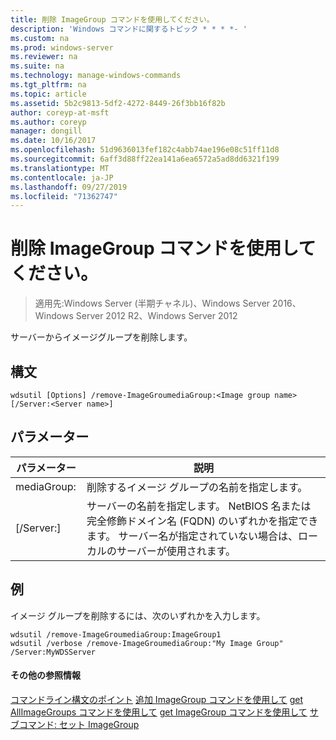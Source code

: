 ```yaml
---
title: 削除 ImageGroup コマンドを使用してください。
description: 'Windows コマンドに関するトピック * * * *- '
ms.custom: na
ms.prod: windows-server
ms.reviewer: na
ms.suite: na
ms.technology: manage-windows-commands
ms.tgt_pltfrm: na
ms.topic: article
ms.assetid: 5b2c9813-5df2-4272-8449-26f3bb16f82b
author: coreyp-at-msft
ms.author: coreyp
manager: dongill
ms.date: 10/16/2017
ms.openlocfilehash: 51d9636013fef182c4abb74ae196e08c51ff11d8
ms.sourcegitcommit: 6aff3d88ff22ea141a6ea6572a5ad8dd6321f199
ms.translationtype: MT
ms.contentlocale: ja-JP
ms.lasthandoff: 09/27/2019
ms.locfileid: "71362747"
---
```

# <a name="using-the-remove-imagegroup-command"></a>削除 ImageGroup コマンドを使用してください。

>適用先:Windows Server (半期チャネル)、Windows Server 2016、Windows Server 2012 R2、Windows Server 2012

サーバーからイメージグループを削除します。
## <a name="syntax"></a>構文
```
wdsutil [Options] /remove-ImageGroumediaGroup:<Image group name> [/Server:<Server name>]
```
## <a name="parameters"></a>パラメーター
|パラメーター|説明|
|-------|--------|
mediaGroup: <Image group name>|削除するイメージ グループの名前を指定します。|
|[/Server:<Server name>]|サーバーの名前を指定します。 NetBIOS 名または完全修飾ドメイン名 (FQDN) のいずれかを指定できます。 サーバー名が指定されていない場合は、ローカルのサーバーが使用されます。|
## <a name="BKMK_examples"></a>例
イメージ グループを削除するには、次のいずれかを入力します。
```
wdsutil /remove-ImageGroumediaGroup:ImageGroup1
wdsutil /verbose /remove-ImageGroumediaGroup:"My Image Group" /Server:MyWDSServer 
```
#### <a name="additional-references"></a>その他の参照情報
[コマンドライン構文のポイント](command-line-syntax-key.md)
[追加 ImageGroup コマンドを使用して](using-the-add-imagegroup-command.md)
[get AllImageGroups コマンドを使用して](using-the-get-allimagegroups-command.md)
[get ImageGroup コマンドを使用して](using-the-get-imagegroup-command.md)
[サブコマンド: セット ImageGroup](subcommand-set-imagegroup.md)
